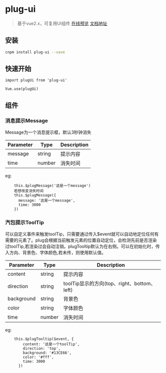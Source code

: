 # plug-ui

> 基于vue2.x，可复用UI组件 [在线预览](https://fengbozhi.github.io/plug-ui/dist/index.html#/?_blank)   [文档地址](https://fengbozhi.github.io/plug-ui/#/?_blank)

## 安装

``` bash
cnpm install plug-ui --save
```
## 快速开始
``` 
import plugUi from 'plug-ui'

Vue.use(plugUi)
```
## 组件

### 消息提示Message
Message为一个消息提示框，默认3秒钟消失

| Parameter | Type | Description |
| -------- | ------- | ------ |
| message | string | 提示内容 |
| time | number | 消失时间 |

eg:

```
    this.$plugMessage('这是一个message')
    若想改变消失时间
    this.$plugMessage({
      message: '这是一个message',
      time: 3000
    })
```

### 汽包提示ToolTip

可以自定义事件来触发toolTip，只需要通过传入$event就可以自动地定位任何有需要的元素了。plug会根据当前触发元素的位置自动定位，会检测先前是否渲染过toolTip,若渲染过会自动注销。plugTooltip默认为在右侧。可以在初始化时，传入方向、背景色、字体颜色,若未传，则使用默认值。

| Parameter | Type | Description |
| --------| ------- | -------- |
| content | string | 提示内容 |
| direction | string | toolTip显示的方向(top、right、bottom、left) |
| background | string | 背景色 |
| color | string | 字体颜色 |
| time | number | 消失时间 |

eg:

```
    this.$plugTooltip($event, {
        content: '这是一个toolTip',
        direction: 'top',
        background: '#13CE66',
        color: '#fff',
        time: 3000
      })
```
